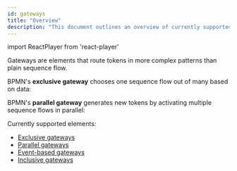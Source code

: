 ```yaml
---
id: gateways
title: "Overview"
description: "This document outlines an overview of currently supported gateways."
---
```


import ReactPlayer from 'react-player'

Gateways are elements that route tokens in more complex patterns than plain sequence flow.

BPMN's **exclusive gateway** chooses one sequence flow out of many based on data:

<center>
<ReactPlayer
playing
loop
playsinline
height="300px"
url={[
{src: '/videos/exclusive-gw.mp4', type: 'video/mp4'}
]}
/>
</center>

BPMN's **parallel gateway** generates new tokens by activating multiple sequence flows in parallel:

<center>
<ReactPlayer
playing
loop
playsinline
height="300px"
url={[
{src: '/videos/parallel-gw.mp4', type: 'video/mp4'}
]}
/>
</center>

Currently supported elements:

- [Exclusive gateways](exclusive-gateways/exclusive-gateways.md)
- [Parallel gateways](parallel-gateways/parallel-gateways.md)
- [Event-based gateways](event-based-gateways/event-based-gateways.md)
- [Inclusive gateways](inclusive-gateways/inclusive-gateways.md)
